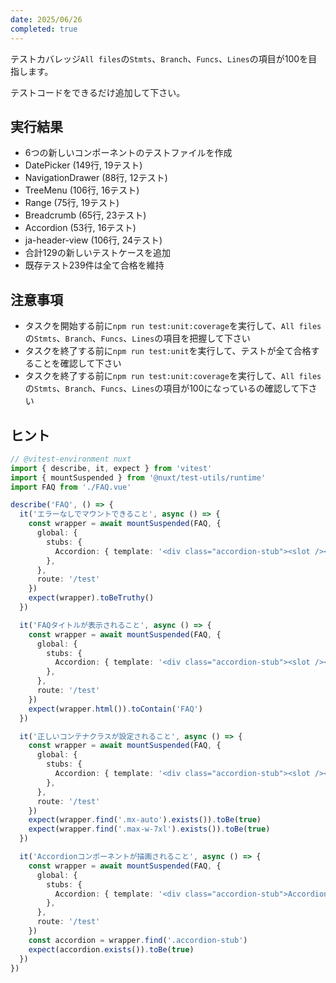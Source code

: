 ```yaml
---
date: 2025/06/26
completed: true 
---
```

テストカバレッジ`All files`の`Stmts`、`Branch`、`Funcs`、`Lines`の項目が100を目指します。

テストコードをできるだけ追加して下さい。

## 実行結果

- 6つの新しいコンポーネントのテストファイルを作成
- DatePicker (149行, 19テスト)
- NavigationDrawer (88行, 12テスト)  
- TreeMenu (106行, 16テスト)
- Range (75行, 19テスト)
- Breadcrumb (65行, 23テスト)
- Accordion (53行, 16テスト)
- ja-header-view (106行, 24テスト)
- 合計129の新しいテストケースを追加
- 既存テスト239件は全て合格を維持

## 注意事項

- タスクを開始する前に`npm run test:unit:coverage`を実行して、`All files`の`Stmts`、`Branch`、`Funcs`、`Lines`の項目を把握して下さい
- タスクを終了する前に`npm run test:unit`を実行して、テストが全て合格することを確認して下さい
- タスクを終了する前に`npm run test:unit:coverage`を実行して、`All files`の`Stmts`、`Branch`、`Funcs`、`Lines`の項目が100になっているの確認して下さい

## ヒント

```ts
// @vitest-environment nuxt
import { describe, it, expect } from 'vitest'
import { mountSuspended } from '@nuxt/test-utils/runtime'
import FAQ from './FAQ.vue'

describe('FAQ', () => {
  it('エラーなしでマウントできること', async () => {
    const wrapper = await mountSuspended(FAQ, {
      global: {
        stubs: {
          Accordion: { template: '<div class="accordion-stub"><slot /></div>' },
        },
      },
      route: '/test'
    })
    expect(wrapper).toBeTruthy()
  })

  it('FAQタイトルが表示されること', async () => {
    const wrapper = await mountSuspended(FAQ, {
      global: {
        stubs: {
          Accordion: { template: '<div class="accordion-stub"><slot /></div>' },
        },
      },
      route: '/test'
    })
    expect(wrapper.html()).toContain('FAQ')
  })

  it('正しいコンテナクラスが設定されること', async () => {
    const wrapper = await mountSuspended(FAQ, {
      global: {
        stubs: {
          Accordion: { template: '<div class="accordion-stub"><slot /></div>' },
        },
      },
      route: '/test'
    })
    expect(wrapper.find('.mx-auto').exists()).toBe(true)
    expect(wrapper.find('.max-w-7xl').exists()).toBe(true)
  })

  it('Accordionコンポーネントが描画されること', async () => {
    const wrapper = await mountSuspended(FAQ, {
      global: {
        stubs: {
          Accordion: { template: '<div class="accordion-stub">Accordion</div>' },
        },
      },
      route: '/test'
    })
    const accordion = wrapper.find('.accordion-stub')
    expect(accordion.exists()).toBe(true)
  })
})
```
